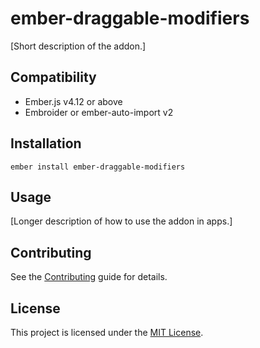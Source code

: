 # ember-draggable-modifiers

[Short description of the addon.]

## Compatibility

- Ember.js v4.12 or above
- Embroider or ember-auto-import v2

## Installation

```
ember install ember-draggable-modifiers
```

## Usage

[Longer description of how to use the addon in apps.]

## Contributing

See the [Contributing](CONTRIBUTING.md) guide for details.

## License

This project is licensed under the [MIT License](LICENSE.md).
